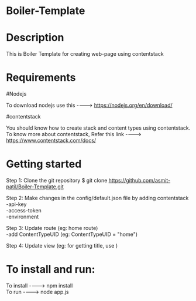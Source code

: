 # Boiler-Template

# Description

This is Boiler Template for creating web-page using contentstack

# Requirements

#Nodejs

To download nodejs use this ----> https://nodejs.org/en/download/

#contentstack

You should know how to create stack and content types using contentstack.
To know more about contentstack, Refer this link ----> https://www.contentstack.com/docs/

# Getting started

Step 1: Clone the git repository
        $ git clone https://github.com/asmit-patil/Boiler-Template.git

Step 2: Make changes in the config/default.json file by adding contentstack   
        -api-key   
        -access-token   
        -environment    

Step 3: Update route (eg: home route)    
        -add ContentTypeUID (eg: ContentTypeUID = "home")    

Step 4: Update view (eg: for getting title, use <title>{{ entry.title }}</title>)

# To install and run:

To install ----> npm install                                                                                                                                                          
To run ----> node app.js
